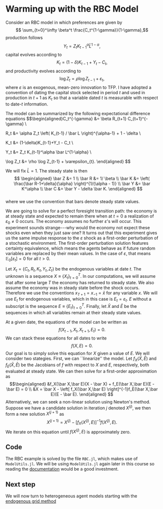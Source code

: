 Warming up with the RBC Model
=============================

Consider an RBC model in which preferences are given by
$$ \sum_{t=0}^\infty \beta^t \frac{C_t^{1-\gamma}}{1-\gamma},$$
production follows
$$Y_t = Z_t K_{t-1}^\alpha \bar L^{1-\alpha},$$
capital evolves according to
$$K_t = (1-\delta)K_{t-1}+Y_t - C_t,$$
and productivity evolves according to
$$\log Z_t = \rho \log Z_{t-1} + \varepsilon_{t},$$
where $\varepsilon$ is an exogenous, mean-zero innovation to TFP.  I have adopted a convention of dating the capital stock selected in
period $t$ and used in production in $t+1$ as $K_t$ so that a variable dated $t$ is measurable with respect
to date-$t$ information.

The model can be summarized by the following expectational difference equations
$$\begin{aligned}C_t^{-\gamma} &= \beta  R_{t+1} C_{t+1}^{-\gamma}  \\

   R_t &= \alpha Z_t \left( K_{t-1} / \bar L \right)^{\alpha-1} + 1 - \delta \\
 
   K_t &= (1-\delta)K_{t-1}+Y_t - C_t \\

   Y_t &= Z_t K_{t-1}^\alpha \bar L^{1-\alpha} \\

   \log Z_t &= \rho \log Z_{t-1} + \varepsilon_{t}. \end{aligned}
   $$

We will fix $\bar L = 1$.  The steady state is then
$$
\begin{aligned}
   \bar Z &= 1 \\
   \bar R &= 1/ \beta \\
   \bar K &= \left( \frac{\bar R-1+\delta}{\alpha} \right)^{1/(\alpha - 1)} \\
   \bar Y &= \bar K^\alpha \\
   \bar C &= \bar Y - \delta \bar K.
\end{aligned}
$$   
where we use the convention that bars denote steady state values.

We are going to solve for a perfect foresight transition path: the economy is at steady state and expected to remain there when at $t=0$ a realization of $\varepsilon_0 \neq 0$ occurs. The economy assumes no further $\varepsilon$'s will occur. This experiment sounds strange---why would the economy not expect these shocks even when they just saw one? It turns out that this experiment gives us the same impulse response to the $\varepsilon$ shock as a first-order perturbation of a stochastic environment.  The first-order perturbation solution features certainty equivalence, which means the agents behave as if future random variables are replaced by their mean values. In the case of $\varepsilon$, that means $\mathbb E_0[\varepsilon_t] = 0$ for all $t > 0$.

Let $X_t=\left\{C_t,R_t,K_t,Y_t,Z_t\right\}$ be the endogenous variables at date $t$. The unknown is a sequence $X \equiv \left\{X_t\right\}_{t=0}^T$.  In our computations, we will assume that after some large $T$ the economy has returned to steady state. We also assume the economy was in steady state before the shock occurs. Therefore we use the conventions $x_{T+1} = x_{-1} = \bar x$ for any variable $x$. We will use $E_t$ for endogenous variables, which in this case is $E_t = \varepsilon_t$. $E$ without a subscript is the sequence $E \equiv \{E_t\}_{t=0}^T.$  Finally, let $\bar X$ and $\bar E$ be the sequences in which all variables remain at their steady state values.


At a given date, the equations of the model can be written as 
$$f(X_{t-1},X_t,X_{t+1},E_t) = 0.$$
We can stack these equations for all dates to write 
$$f(X,E) = 0.$$
Our goal is to simply solve this equation for $X$ given a value of $E$.
We will consider two stategies. First, we can ``linearize'' the model. Let $f_X(\bar X, \bar E)$ and $f_E(\bar X, \bar E)$ be the Jacobians of $f$ with respect to $X$ and $E$, respectively, both evaluated at steady state. We can then solve for a first-order approximation as
$$\begin{aligned}
&f_X(\bar X,\bar E)(X - \bar X) + f_E(\bar X,\bar E)(E - \bar E) = 0 \\
&X = \bar X -  \left[ f_X(\bar X,\bar E) \right]^{-1}f_E(\bar X,\bar E)(E - \bar E).
\end{aligned}
$$
Alternatively, we can seek a non-linear solution using Newton's method. Suppose we have a candidate solution in iteration $j$ denoted $X^{(j)}$, we then form a new solution $X^{(j+1)}$ as
$$
X^{(j+1)} =  X^{(j)} -  \left[ f_X( X^{(j)}, E) \right]^{-1}f( X^{(j)}, E).
$$
We iterate on this equation until $f( X^{(j)}, E)$ is approximately zero.

## Code

The RBC example is solved by the file `RBC.jl`, which makes use of `ModelUtils.jl`. We will be using `ModelUtils.jl` again later in this course so reading the [documentation](https://github.com/amckay/ModelUtils.jl) would be a good investment. 

## Next step

We will now turn to heterogeneous agent models starting with the [endogenous grid method](EGM.md)